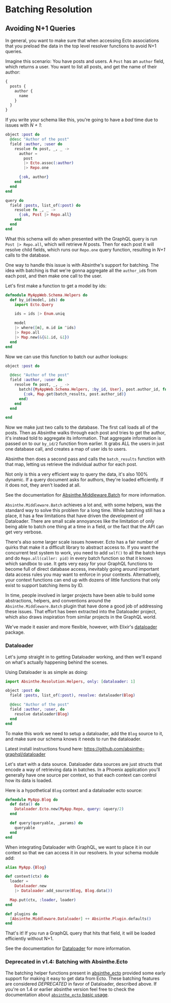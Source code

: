 # Batching Resolution

## Avoiding N+1 Queries

In general, you want to make sure that when accessing Ecto associations that you
preload the data in the top level resolver functions to avoid N+1 queries.

Imagine this scenario: You have posts and users. A `Post` has an `author` field, which
returns a user. You want to list all posts, and get the name of their author:

```graphql
{
  posts {
    author {
      name
    }
  }
}
```

If you write your schema like this, you're going to have a _bad_ time due to issues with _N + 1_:

```elixir
object :post do
  @desc "Author of the post"
  field :author, :user do
    resolve fn post, _, _ ->
      author =
        post
        |> Ecto.assoc(:author)
        |> Repo.one

      {:ok, author}
    end
  end
end

query do
  field :posts, list_of(:post) do
    resolve fn _, _ ->
      {:ok, Post |> Repo.all}
    end
  end
end
```

What this schema will do when presented with the GraphQL query is
run `Post |> Repo.all`, which will retrieve _N_ posts. Then for each
post it will resolve child fields, which runs our `Repo.one` query
function, resulting in _N+1_ calls to the database.

One way to handle this issue is with Absinthe's support for
batching. The idea with batching is that we're gonna aggregate all the
`author_id`s from each post, and then make one call to the user.

Let's first make a function to get a model by ids:

```elixir
defmodule MyAppWeb.Schema.Helpers do
  def by_id(model, ids) do
    import Ecto.Query

    ids = ids |> Enum.uniq

    model
    |> where([m], m.id in ^ids)
    |> Repo.all
    |> Map.new(&{&1.id, &1})
  end
end
```

Now we can use this function to batch our author lookups:

```elixir
object :post do

  @desc "Author of the post"
  field :author, :user do
    resolve fn post, _, _ ->
      batch({MyAppWeb.Schema.Helpers, :by_id, User}, post.author_id, fn batch_results ->
        {:ok, Map.get(batch_results, post.author_id)}
      end)
    end
  end

end
```

Now we make just two calls to the database. The first call loads all of the posts.
Then as Absinthe walks through each post and tries to get the author, it's instead
told to aggregate its information. That aggregate information is passed on to our `by_id/2` function from earlier.
It grabs ALL the users in just one database call, and creates a map of user ids
to users.

Absinthe then does a second pass and calls the `batch_results` function with that
map, letting us retrieve the individual author for each post.

Not only is this a very efficient way to query the data, it's also 100% dynamic.
If a query document asks for authors, they're loaded efficiently. If it does not,
they aren't loaded at all.

See the documentation for [Absinthe.Middleware.Batch](Absinthe.Middleware.Batch.html) for more information.

`Absinthe.Middleware.Batch` achieves a lot and, with some helpers, was the
standard way to solve this problem for a long time. While batching still has a
place, it has a few limitations that have driven the development of Dataloader.
There are small scale annoyances like the limitation of only being able to batch
one thing at a time in a field, or the fact that the API can get very verbose.

There's also some larger scale issues however. Ecto has a fair number of quirks
that make it a difficult library to abstract access to. If you want the
concurrent test system to work, you need to add `self()` to all the batch keys
and do `Repo.all(caller: pid)` in every batch function so that it knows which
sandbox to use. It gets very easy for your GraphQL functions to become full of
direct database access, inevitably going around important data access rules you
may want to enforce in your contexts. Alternatively, your context functions can
end up with dozens of little functions that only exist to support batching items
by ID.

In time, people involved in larger projects have been able to build some
abstractions, helpers, and conventions around the `Absinthe.Middleware.Batch`
plugin that have done a good job of addressing these issues. That effort has been
extracted into the Dataloader project, which also draws inspiration from similar
projects in the GraphQL world.

We've made it easier and more flexible, however, with
Elixir's [dataloader](https://hex.pm/packages/dataloader) package.

### Dataloader

Let's jump straight in to getting Dataloader working, and then we'll expand on
what's actually happening behind the scenes.

Using Dataloader is as simple as doing:

```elixir
import Absinthe.Resolution.Helpers, only: [dataloader: 1]

object :post do
  field :posts, list_of(:post), resolve: dataloader(Blog)

  @desc "Author of the post"
  field :author, :user, do
    resolve dataloader(Blog)
  end
end
```

To make this work we need to setup a dataloader, add the `Blog` source to it, and
make sure our schema knows it needs to run the dataloader.

Latest install instructions found here: https://github.com/absinthe-graphql/dataloader

Let's start with a data source. Dataloader data sources are just structs that encode
a way of retrieving data in batches. In a Phoenix application you'll generally have one
source per context, so that each context can control how its data is loaded.

Here is a hypothetical `Blog` context and a dataloader ecto source:

```elixir
defmodule MyApp.Blog do
  def data() do
    Dataloader.Ecto.new(MyApp.Repo, query: &query/2)
  end

  def query(queryable, _params) do
    queryable
  end
end
```

When integrating Dataloader with GraphQL, we want to place it in our context so
that we can access it in our resolvers. In your schema module add:

```elixir
alias MyApp.{Blog}

def context(ctx) do
  loader =
    Dataloader.new
    |> Dataloader.add_source(Blog, Blog.data())

  Map.put(ctx, :loader, loader)
end

def plugins do
  [Absinthe.Middleware.Dataloader] ++ Absinthe.Plugin.defaults()
end
```

That's it! If you run a GraphQL query that hits that field, it will be loaded efficiently without N+1.

See the documentation for [Dataloader](dataloader.html) for more information.

### Deprecated in v1.4: Batching with Absinthe.Ecto

The batching helper functions present
in [absinthe_ecto](https://github.com/absinthe-graphql/absinthe_ecto)
provided some early support for making it easy to get data from Ecto. These batching features are considered *DEPRECATED* in favor of
Dataloader, described above. If you're on 1.4 or earlier absinthe version feel free to check the documentation about [`absinthe_ecto` basic usage](https://hexdocs.pm/absinthe_ecto/Absinthe.Ecto.html#module-basic-usage).
